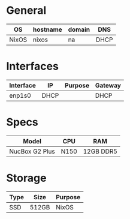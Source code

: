 
# General

| OS    | hostname | domain | DNS  |
| ----- | -------- | ------ | ---- |
| NixOS | nixos    | na     | DHCP |
# Interfaces

| Interface | IP   | Purpose | Gateway |
| --------- | ---- | ------- | ------- |
| enp1s0    | DHCP |         | DHCP    |
# Specs

| Model          | CPU  | RAM       |
| -------------- | ---- | --------- |
| NucBox G2 Plus | N150 | 12GB DDR5 |
# Storage

| Type | Size  | Purpose |
| ---- | ----- | ------- |
| SSD  | 512GB | NixOS   |

